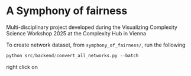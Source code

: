 # A Symphony of fairness
Multi-disciplinary project developed during the Visualizing Complexity Science Workshop 2025 at the Complexity Hub in Vienna

To create network dataset, from `symphony_of_fairness/`, run the following

```python
python src/backend/convert_all_networks.py --batch     
``` 

right click on 